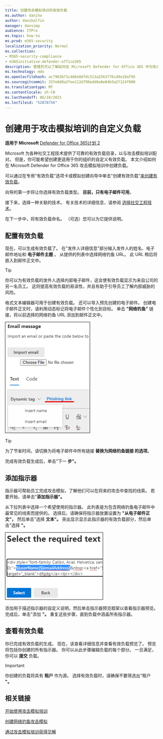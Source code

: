 ```yaml
---
title: 创建攻击模拟培训的有效负载
ms.author: daniha
author: danihalfin
manager: dansimp
audience: ITPro
ms.topic: how-to
ms.prod: m365-security
localization_priority: Normal
ms.collection:
- M365-security-compliance
- m365initiative-defender-office365
description: 管理员可以了解如何在 Microsoft Defender for Office 365 中为攻击模拟培训创建自定义负载。
ms.technology: mdo
ms.openlocfilehash: ac7963b71c466e8dfdc513a2563776cd4e10af95
ms.sourcegitcommit: 337e8d8a2fee112d799edd8a0e04b3a2f124f900
ms.translationtype: MT
ms.contentlocale: zh-CN
ms.lasthandoff: 06/10/2021
ms.locfileid: "52878756"
---
```

# <a name="create-a-custom-payload-for-attack-simulation-training"></a>创建用于攻击模拟培训的自定义负载

**适用于 Microsoft** [Defender for Office 365计划 2](defender-for-office-365.md)

Microsoft 为各种社交工程技术提供了可靠的有效负载目录，以与攻击模拟培训配对。 但是，你可能希望创建更适用于你的组织的自定义有效负载。 本文介绍如何在 Microsoft Defender for Office 365 攻击模拟培训中创建负载。

可以通过在专用"有效负载"选项卡或模拟创建向导中单击"创建有效负载"[来创建有效负载](attack-simulation-training.md#selecting-a-payload)。 [  ](https://security.microsoft.com/attacksimulator?viewid=payload)

向导的第一步将让你选择有效负载类型。 **目前，只有电子邮件可用**。

接下来，选择一种关联的技术。 有关技术的详细信息，请参阅 [选择社交工程技术](attack-simulation-training.md#selecting-a-social-engineering-technique)。

在下一步中，将有效负载命名。 （可选）您可以为它提供说明。

## <a name="configure-payload"></a>配置有效负载

现在，可以生成有效负载了。 在"发件人详细信息"部分输入发件人的姓名、电子邮件地址和 **电子邮件主题** 。 从提供的列表中选择网络钓鱼 URL。 此 URL 稍后将嵌入到邮件正文中。

> [!TIP]
> 你可以为有效负载的发件人选择内部电子邮件，这会使有效负载显示为来自公司的另一名员工。 这将提高有效负载的易读性，并且有助于引导员工了解内部威胁的风险。

格式文本编辑器可用于创建有效负载。 还可以导入预先创建的电子邮件。 创建电子邮件正文时，请利用动态标记将电子邮件个性化到目标。 单击 **"网络钓鱼"** 链接，将以前选择的网络钓鱼 URL 添加到邮件正文中。

![在 Microsoft Defender for Office 365 的有效负载创建中突出显示的网络钓鱼链接和Office 365](../../media/attack-sim-preview-payload-email-body.png)

> [!TIP]
> 为了节省时间，请切换为将电子邮件中所有链接 **替换为网络钓鱼链接 的选项**。

完成有效负载生成后，单击"下一 **步"。**

## <a name="adding-indicators"></a>添加指示器

指示器可帮助员工完成攻击模拟，了解他们可以在将来的攻击中查找的线索。 若要开始，请单击"**添加指示器"。**

从下拉列表中选择一个希望使用的指示器。 此列表是为包含网络钓鱼电子邮件中最常见的线索而提供的。 选择后，请确保将指示器放置设置为 **"从电子邮件正文"，** 然后单击"选择 **文本"。** 突出显示显示此指示器的有效负载部分，然后单击"选择 **"。**

![要添加到攻击模拟培训中的指示器的邮件正文中的突出显示文本](../../media/attack-sim-preview-select-text.png)

添加用于描述指示器的自定义说明，然后单击指示器预览框架以查看指示器预览。 完成后，单击"添加 **"。** 重复这些步骤，直到负载中涵盖所有指示器。

## <a name="review-payload"></a>查看有效负载

你已完成有效负载的生成。 现在，该查看详细信息并查看有效负载预览了。 预览将包括你创建的所有指示器。 你可以从此步骤编辑负载的每个部分。 一旦满足，你可以 **提交** 负载。

> [!IMPORTANT]
> 你创建的负载将具有 **租户** 作为源。 选择有效负载时，请确保不要筛选出"租户 **"。**

## <a name="related-links"></a>相关链接

[开始使用攻击模拟培训](attack-simulation-training-get-started.md)

[创建网络钓鱼攻击模拟](attack-simulation-training.md)

[通过攻击模拟培训获得见解](attack-simulation-training-insights.md)
